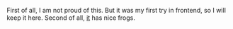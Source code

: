 First of all, I am not proud of this. But it was my first try in frontend, so I will keep it here. 
Second of all, [it](https://ria0308.github.io/frogue.github.io/index2.html) has nice frogs.
